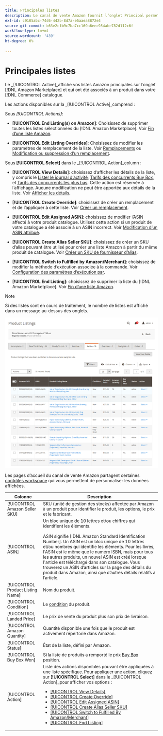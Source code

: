 ```yaml
---
title: Principales listes
description: Le canal de vente Amazon fournit l’onglet Principal permettant de surveiller les principales listes Amazon et qui correspondent à un produit de votre catalogue Adobe Commerce.
exl-id: c9105abc-74d6-442b-8d7a-e5aaea8872e4
source-git-commit: b63e2cfb9c7ba7cc169a6eec954abe782d112c6f
workflow-type: tm+mt
source-wordcount: '439'
ht-degree: 0%

---
```


# Principales listes

Le _[!UICONTROL Active]_affiche vos listes Amazon principales sur l’onglet [!DNL Amazon Marketplace] et qui ont été associés à un produit dans votre [!DNL Commerce] catalogue.

Les actions disponibles sur la _[!UICONTROL Active]_comprend :

Sous _[!UICONTROL Actions]_:

- **[!UICONTROL End Listing(s) on Amazon]**: Choisissez de supprimer toutes les listes sélectionnées du [!DNL Amazon Marketplace]. Voir [Fin d’une liste Amazon](./end-listings-manually.md).

- **[!UICONTROL Edit Listing Overrides]**: Choisissez de modifier les paramètres de remplacement de la liste. Voir [Remplacements](./overrides.md) ou [Modification ou suppression d’un remplacement](./creating-editing-overrides.md#edit-override-single-listing).

Sous **[!UICONTROL Select]** dans le _[!UICONTROL Action]_column :

- **[!UICONTROL View Details]**: choisissez d’afficher les détails de la liste, y compris le [Lister le journal d’activité](./product-listing-details.md#listing-activity-log), [Tarifs des concurrents Buy Box](./product-listing-details.md#buy-box-competitor-pricing), et [Tarifs des concurrents les plus bas](./product-listing-details.md#lowest-competitor-pricing). Cette action est réservée à l’affichage. Aucune modification ne peut être apportée aux détails de la liste. Voir [Afficher les détails](./product-listing-details.md).

- **[!UICONTROL Create Override]**: choisissez de créer un remplacement et de l’appliquer à cette liste. Voir [Créer un remplacement](./creating-editing-overrides.md).

- **[!UICONTROL Edit Assigned ASIN]**: choisissez de modifier l’ASIN affecté à votre produit catalogue. Utilisez cette action si un produit de votre catalogue a été associé à un ASIN incorrect. Voir [Modification d’un ASIN attribué](./edit-assigned-asin.md).

- **[!UICONTROL Create Alias Seller SKU]**: choisissez de créer un SKU d’alias pouvant être utilisé pour créer une liste Amazon à partir du même produit de catalogue. Voir [Créer un SKU de fournisseur d’alias](./create-alias-seller-sku.md).

- **[!UICONTROL Switch to Fulfilled by Amazon/Merchant]**: choisissez de modifier la méthode d’exécution associée à la commande. Voir [Configuration des paramètres d’exécution par](./fulfilled-by.md#configure-fulfilled-by-settings).

- **[!UICONTROL End Listing]**: choisissez de supprimer la liste du [!DNL Amazon Marketplace]. Voir [Fin d’une liste Amazon](./end-listings-manually.md).

>[!NOTE]
>
>Si des listes sont en cours de traitement, le nombre de listes est affiché dans un message au-dessus des onglets.

![Principales listes](assets/amazon-active-listings.png)

Les pages d’accueil du canal de vente Amazon partagent certaines [contrôles workspace](./workspace-controls.md) qui vous permettent de personnaliser les données affichées.

| Colonne | Description |
|--- |--- |
| [!UICONTROL Amazon Seller SKU] | SKU (unité de gestion des stocks) affectée par Amazon à un produit pour identifier le produit, les options, le prix et le fabricant. |
| [!UICONTROL ASIN] | Un bloc unique de 10 lettres et/ou chiffres qui identifient les éléments. <br><br>ASIN signifie [!DNL Amazon Standard Identification Number]. Un ASIN est un bloc unique de 10 lettres et/ou nombres qui identifie les éléments. Pour les livres, l&#39;ASIN est le même que le numéro ISBN, mais pour tous les autres produits, un nouvel ASIN est créé lorsque l&#39;article est téléchargé dans son catalogue. Vous trouverez un ASIN d’articles sur la page des détails du produit dans Amazon, ainsi que d’autres détails relatifs à l’article. |
| [!UICONTROL Product Listing Name] | Nom du produit. |
| [!UICONTROL Condition] | Le [condition](./product-listing-condition.md) du produit. |
| [!UICONTROL Landed Price] | Le prix de vente du produit plus son prix de livraison. |
| [!UICONTROL Amazon Quantity] | Quantité disponible une fois que le produit est activement répertorié dans Amazon. |
| [!UICONTROL Status] | État de la liste, défini par Amazon. |
| [!UICONTROL Buy Box Won] | Si la liste de produits a remporté le prix [Buy Box](./buy-box-competitor-pricing.md) position. |
| [!UICONTROL Action] | Liste des actions disponibles pouvant être appliquées à une liste spécifique. Pour appliquer une action, cliquez sur **[!UICONTROL Select]** dans le _[!UICONTROL Action]_pour afficher vos options :<ul><li>[[!UICONTROL View Details]](./product-listing-details.md)</li><li>[[!UICONTROL Create Override]](./creating-editing-overrides.md)</li><li>[[!UICONTROL Edit Assigned ASIN]](./edit-assigned-asin.md)</li><li>[[!UICONTROL Create Alias Seller SKU]](./create-alias-seller-sku.md#region-specific)</li><li>[[!UICONTROL Switch to Fulfilled By Amazon/Merchant]](./fulfilled-by.md#configure-fulfilled-by-settings)</li><li>[[!UICONTROL End Listing]](./end-listings-manually.md)</li></ul> |
